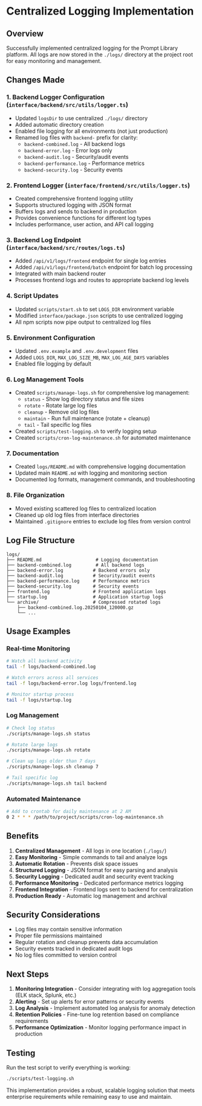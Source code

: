 # Centralized Logging Implementation

## Overview
Successfully implemented centralized logging for the Prompt Library platform. All logs are now stored in the `./logs/` directory at the project root for easy monitoring and management.

## Changes Made

### 1. Backend Logger Configuration (`interface/backend/src/utils/logger.ts`)
- Updated `logsDir` to use centralized `./logs/` directory
- Added automatic directory creation
- Enabled file logging for all environments (not just production)
- Renamed log files with `backend-` prefix for clarity:
  - `backend-combined.log` - All backend logs
  - `backend-error.log` - Error logs only
  - `backend-audit.log` - Security/audit events
  - `backend-performance.log` - Performance metrics
  - `backend-security.log` - Security events

### 2. Frontend Logger (`interface/frontend/src/utils/logger.ts`)
- Created comprehensive frontend logging utility
- Supports structured logging with JSON format
- Buffers logs and sends to backend in production
- Provides convenience functions for different log types
- Includes performance, user action, and API call logging

### 3. Backend Log Endpoint (`interface/backend/src/routes/logs.ts`)
- Added `/api/v1/logs/frontend` endpoint for single log entries
- Added `/api/v1/logs/frontend/batch` endpoint for batch log processing
- Integrated with main backend router
- Processes frontend logs and routes to appropriate backend log levels

### 4. Script Updates
- Updated `scripts/start.sh` to set `LOGS_DIR` environment variable
- Modified `interface/package.json` scripts to use centralized logging
- All npm scripts now pipe output to centralized log files

### 5. Environment Configuration
- Updated `.env.example` and `.env.development` files
- Added `LOGS_DIR`, `MAX_LOG_SIZE_MB`, `MAX_LOG_AGE_DAYS` variables
- Enabled file logging by default

### 6. Log Management Tools
- Created `scripts/manage-logs.sh` for comprehensive log management:
  - `status` - Show log directory status and file sizes
  - `rotate` - Rotate large log files
  - `cleanup` - Remove old log files
  - `maintain` - Run full maintenance (rotate + cleanup)
  - `tail` - Tail specific log files
- Created `scripts/test-logging.sh` to verify logging setup
- Created `scripts/cron-log-maintenance.sh` for automated maintenance

### 7. Documentation
- Created `logs/README.md` with comprehensive logging documentation
- Updated main `README.md` with logging and monitoring section
- Documented log formats, management commands, and troubleshooting

### 8. File Organization
- Moved existing scattered log files to centralized location
- Cleaned up old log files from interface directories
- Maintained `.gitignore` entries to exclude log files from version control

## Log File Structure

```
logs/
├── README.md                    # Logging documentation
├── backend-combined.log         # All backend logs
├── backend-error.log           # Backend errors only
├── backend-audit.log           # Security/audit events
├── backend-performance.log     # Performance metrics
├── backend-security.log        # Security events
├── frontend.log                # Frontend application logs
├── startup.log                 # Application startup logs
└── archive/                    # Compressed rotated logs
    ├── backend-combined.log.20250104_120000.gz
    └── ...
```

## Usage Examples

### Real-time Monitoring
```bash
# Watch all backend activity
tail -f logs/backend-combined.log

# Watch errors across all services
tail -f logs/backend-error.log logs/frontend.log

# Monitor startup process
tail -f logs/startup.log
```

### Log Management
```bash
# Check log status
./scripts/manage-logs.sh status

# Rotate large logs
./scripts/manage-logs.sh rotate

# Clean up logs older than 7 days
./scripts/manage-logs.sh cleanup 7

# Tail specific log
./scripts/manage-logs.sh tail backend
```

### Automated Maintenance
```bash
# Add to crontab for daily maintenance at 2 AM
0 2 * * * /path/to/project/scripts/cron-log-maintenance.sh
```

## Benefits

1. **Centralized Management** - All logs in one location (`./logs/`)
2. **Easy Monitoring** - Simple commands to tail and analyze logs
3. **Automatic Rotation** - Prevents disk space issues
4. **Structured Logging** - JSON format for easy parsing and analysis
5. **Security Logging** - Dedicated audit and security event tracking
6. **Performance Monitoring** - Dedicated performance metrics logging
7. **Frontend Integration** - Frontend logs sent to backend for centralization
8. **Production Ready** - Automatic log management and archival

## Security Considerations

- Log files may contain sensitive information
- Proper file permissions maintained
- Regular rotation and cleanup prevents data accumulation
- Security events tracked in dedicated audit logs
- No log files committed to version control

## Next Steps

1. **Monitoring Integration** - Consider integrating with log aggregation tools (ELK stack, Splunk, etc.)
2. **Alerting** - Set up alerts for error patterns or security events
3. **Log Analysis** - Implement automated log analysis for anomaly detection
4. **Retention Policies** - Fine-tune log retention based on compliance requirements
5. **Performance Optimization** - Monitor logging performance impact in production

## Testing

Run the test script to verify everything is working:
```bash
./scripts/test-logging.sh
```

This implementation provides a robust, scalable logging solution that meets enterprise requirements while remaining easy to use and maintain.